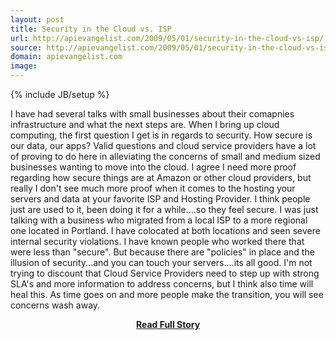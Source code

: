 ```yaml
---
layout: post
title: Security in the Cloud vs. ISP
url: http://apievangelist.com/2009/05/01/security-in-the-cloud-vs-isp/
source: http://apievangelist.com/2009/05/01/security-in-the-cloud-vs-isp/
domain: apievangelist.com
image: 
---
```

{% include JB/setup %}<p>I have had several talks with small businesses about their comapnies infrastructure and what the next steps are. When I bring up cloud computing, the first question I get is in regards to security. How secure is our data, our apps?
Valid questions and cloud service providers have a lot of proving to do here in alleviating the concerns of small and medium sized businesses wanting to move into the cloud.
I agree I need more proof regarding how secure things are at Amazon or other cloud providers, but really I don't see much more proof when it comes to the hosting your servers and data at your favorite ISP and Hosting Provider.
I think people just are used to it, been doing it for a while....so they feel secure.
I was just talking with a business who migrated from a local ISP to a more regional one located in Portland. I have colocated at both locations and seen severe internal security violations. I have known people who worked there that were less than "secure". But because there are "policies" in place and the illusion of security...and you can touch your servers....its all good.
I'm not trying to discount that Cloud Service Providers need to step up with strong SLA's and more information to address concerns, but I think also time will heal this.
As time goes on and more people make the transition, you will see concerns wash away.
</p>
<center><p><a href="http://apievangelist.com/2009/05/01/security-in-the-cloud-vs-isp/" style='padding:25px; font-sze:18px; font-weight: bold;'>Read Full Story</a></p></center>
